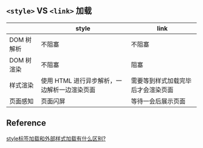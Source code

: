 ## `<style>` VS `<link>` 加载

|            | style                                        | link                               |
| ---------- | -------------------------------------------- | ---------------------------------- |
| DOM 树解析 | 不阻塞                                       | 不阻塞                             |
| DOM 树渲染 | 不阻塞                                       | 阻塞                               |
| 样式渲染   | 使用 HTML 进行异步解析，一边解析一边渲染页面 | 需要等到样式加载完毕后才会渲染页面 |
| 页面感知   | 页面闪屏                                     | 等待一会后展示页面                 |



## Reference

[style标签加载和外部样式加载有什么区别?](https://juejin.cn/post/7065303822050000910) 